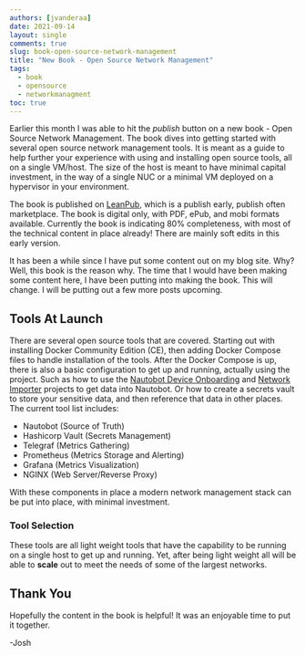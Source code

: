 ```yaml
---
authors: [jvanderaa]
date: 2021-09-14
layout: single
comments: true
slug: book-open-source-network-management
title: "New Book - Open Source Network Management"
tags:
  - book
  - opensource
  - networkmanagment
toc: true
---
```


Earlier this month I was able to hit the _publish_ button on a new book - Open Source Network Management. The book dives into getting started with several open source network management tools. It is meant as a guide to help further your experience with using and installing open source tools, all on a single VM/host. The size of the host is meant to have minimal capital investment, in the way of a single NUC or a minimal VM deployed on a hypervisor in your environment.  

The book is published on [LeanPub](https://leanpub.com/opensourcenetworkmanagement), which is a publish early, publish often marketplace. The book is digital only, with PDF, ePub, and mobi formats available. Currently the book is indicating 80% completeness, with most of the technical content in place already! There are mainly soft edits in this early version.

It has been a while since I have put some content out on my blog site. Why? Well, this book is the reason why. The time that I would have been making some content here, I have been putting into making the book. This will change. I will be putting out a few more posts upcoming.

## Tools At Launch

There are several open source tools that are covered. Starting out with installing Docker Community Edition (CE), then adding Docker Compose files to handle installation of the tools. After the Docker Compose is up, there is also a basic configuration to get up and running, actually using the project. Such as how to use the [Nautobot Device Onboarding](https://github.com/nautobot/nautobot-plugin-device-onboarding) and [Network Importer](https://github.com/networktocode/network-importer/) projects to get data into Nautobot. Or how to create a secrets vault to store your sensitive data, and then reference that data in other places. The current tool list includes:

* Nautobot (Source of Truth)
* Hashicorp Vault (Secrets Management)
* Telegraf (Metrics Gathering)
* Prometheus (Metrics Storage and Alerting)
* Grafana (Metrics Visualization)
* NGINX (Web Server/Reverse Proxy)

With these components in place a modern network management stack can be put into place, with minimal investment.

### Tool Selection

These tools are all light weight tools that have the capability to be running on a single host to get up and running. Yet, after being light weight all will be able to **scale** out to meet the needs of some of the largest networks.

## Thank You

Hopefully the content in the book is helpful! It was an enjoyable time to put it together.

-Josh
